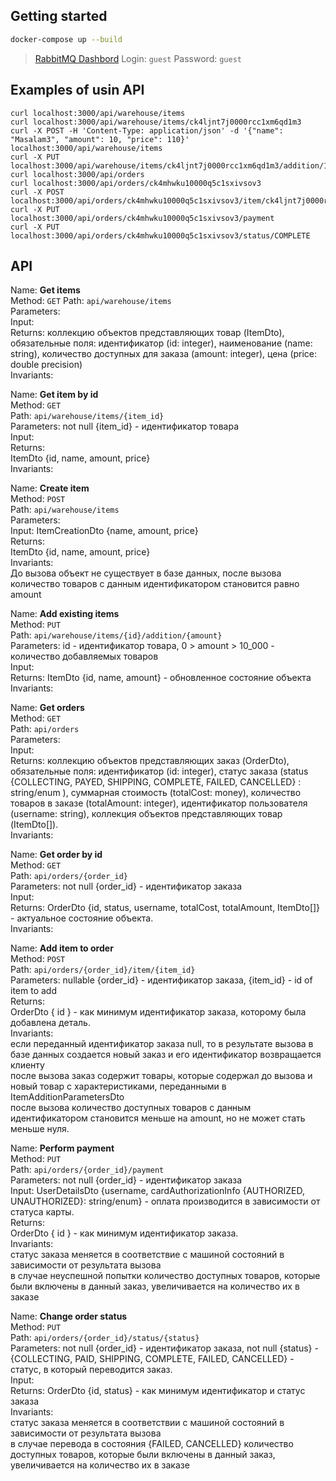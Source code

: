 ## Getting started

```bash
docker-compose up --build
```

> [RabbitMQ Dashbord](http://localhost:15672/#/queues)
  Login: `guest`
  Password: `guest`


## Examples of usin API

```
curl localhost:3000/api/warehouse/items
curl localhost:3000/api/warehouse/items/ck4ljnt7j0000rcc1xm6qd1m3
curl -X POST -H 'Content-Type: application/json' -d '{"name": "Masalam3", "amount": 10, "price": 110}' localhost:3000/api/warehouse/items
curl -X PUT localhost:3000/api/warehouse/items/ck4ljnt7j0000rcc1xm6qd1m3/addition/100
curl localhost:3000/api/orders
curl localhost:3000/api/orders/ck4mhwku10000q5c1sxivsov3
curl -X POST localhost:3000/api/orders/ck4mhwku10000q5c1sxivsov3/item/ck4ljnt7j0000rcc1xm6qd1m3
curl -X PUT localhost:3000/api/orders/ck4mhwku10000q5c1sxivsov3/payment
curl -X PUT localhost:3000/api/orders/ck4mhwku10000q5c1sxivsov3/status/COMPLETE
```


## API

Name: **Get items**  
Method: `GET`
Path: `api/warehouse/items`  
Parameters:  
Input:  
Returns: коллекцию объектов представляющих товар (ItemDto), обязательные поля: идентификатор (id: integer), наименование (name: string), количество доступных для заказа (amount: integer), цена (price: double precision)  
Invariants:  

Name: **Get item by id**  
Method: `GET`  
Path: `api/warehouse/items/{item_id}`  
Parameters: not null {item_id} - идентификатор товара  
Input:  
Returns:  
ItemDto {id, name, amount, price}  
Invariants:  
  
Name: **Create item**  
Method: `POST`  
Path: `api/warehouse/items`  
Parameters:  
Input: ItemCreationDto {name, amount, price}  
Returns:  
ItemDto {id, name, amount, price}  
Invariants:  
До вызова объект не существует в базе данных, после вызова количество товаров с данным идентификатором становится равно amount  
  
Name: **Add existing items**  
Method: `PUT`  
Path: `api/warehouse/items/{id}/addition/{amount}`  
Parameters: id - идентификатор товара, 0 > amount > 10_000 - количество добавляемых товаров  
Input:  
Returns: ItemDto {id, name, amount} - обновленное состояние объекта  
Invariants:  
  
Name: **Get orders**  
Method: `GET`  
Path: `api/orders`  
Parameters:  
Input:  
Returns: коллекцию объектов представляющих заказ (OrderDto), обязательные поля: идентификатор (id: integer), статус заказа (status {COLLECTING, PAYED, SHIPPING, COMPLETE, FAILED, CANCELLED} : string/enum ), суммарная стоимость (totalCost: money), количество товаров в заказе (totalAmount: integer), идентификатор пользователя (username: string), коллекция объектов представляющих товар (ItemDto[]).  
Invariants:  
  
Name: **Get order by id**  
Method: `GET`  
Path: `api/orders/{order_id}`  
Parameters: not null {order_id} - идентификатор заказа  
Input:  
Returns:  OrderDto {id, status, username, totalCost, totalAmount, ItemDto[]} - актуальное состояние объекта.  
Invariants:  
  
Name: **Add item to order**  
Method: `POST`  
Path: `api/orders/{order_id}/item/{item_id}`  
Parameters: nullable {order_id} - идентификатор заказа, {item_id} - id of item to add  
Returns:  
OrderDto { id } - как минимум идентификатор заказа, которому была добавлена деталь.  
Invariants:  
если переданный идентификатор заказа null, то в результате вызова в базе данных создается новый заказ и его идентификатор возвращается клиенту  
после вызова заказ содержит товары, которые содержал до вызова и новый товар с характеристиками, переданными в ItemAdditionParametersDto  
после вызова количество доступных товаров с данным идентификатором становится меньше на amount, но не может стать меньше нуля.  
  
Name:  **Perform payment**  
Method: `PUT`  
Path: `api/orders/{order_id}/payment`  
Parameters: not null {order_id} - идентификатор заказа  
Input: UserDetailsDto {username, cardAuthorizationInfo {AUTHORIZED, UNAUTHORIZED}: string/enum} - оплата производится в зависимости от статуса карты.  
Returns:  
OrderDto { id } - как минимум идентификатор заказа.  
Invariants:  
статус заказа меняется в соответствие с машиной состояний в зависимости от результата вызова  
в случае неуспешной попытки количество доступных товаров, которые были включены в данный заказ, увеличивается на количество их в заказе  
  
Name: **Change order status**  
Method: `PUT`  
Path: `api/orders/{order_id}/status/{status}`  
Parameters: not null {order_id} - идентификатор заказа, not null {status} - {COLLECTING, PAID, SHIPPING, COMPLETE, FAILED, CANCELLED} - статус, в который переводится заказ.  
Input:  
Returns: OrderDto {id, status} - как минимум идентификатор и статус заказа  
Invariants:  
статус заказа меняется в соответствии с машиной состояний в зависимости от результата вызова  
в случае перевода в состояния {FAILED, CANCELLED} количество доступных товаров, которые были включены в данный заказ, увеличивается на количество их в заказе  
